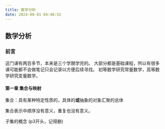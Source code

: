 ```yaml
---
title: 数学分析
date: 2024-08-01 04:46:52
---
```


## 数学分析

### 前言
这门课有两百多节，本来是三个学期学完的。
大部分都是基础课程，所以有很多课可能都不会做笔记只会记录以方便后续寻找。
初等数学研究常量数学，高等数学研究变量数学。
#### 第一章 集合与映射
集合：具有某种特定性质的，具体的**或**抽象的对象汇聚的总体

集合表示中顺序没有意义，重复也没有意义。

子集的概念 (p3开头，记得删)

